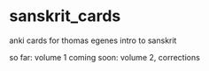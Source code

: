 # sanskrit_cards

anki cards for thomas egenes intro to sanskrit 

so far: volume 1
coming soon: volume 2, corrections
